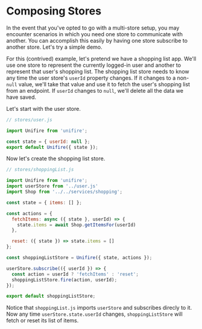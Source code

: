 # Composing Stores

In the event that you've opted to go with a multi-store setup, you may encounter scenarios in which you need one store to communicate with another. You can accomplish this easily by having one store subscribe to another store. Let's try a simple demo.

For this (contrived) example, let's pretend we have a shopping list app. We'll use one store to represent the currently logged-in user and another to represent that user's shopping list. The shopping list store needs to know any time the user store's `userId` property changes. If it changes to a non-`null` value, we'll take that value and use it to fetch the user's shopping list from an endpoint. If `userId` changes to `null`, we'll delete all the data we have saved.

Let's start with the user store.

```js
// stores/user.js

import Unifire from 'unifire';

const state = { userId: null };
export default Unifire({ state });
```

Now let's create the shopping list store.

```js
// stores/shoppingList.js

import Unifire from 'unifire';
import userStore from '../user.js'
import Shop from '../../services/shopping';

const state = { items: [] };

const actions = {
  fetchItems: async ({ state }, userId) => {
    state.items = await Shop.getItemsFor(userId)
  },

  reset: ({ state }) => state.items = []
};

const shoppingListStore = Unifire({ state, actions });

userStore.subscribe(({ userId }) => {
  const action = userId ? 'fetchItems' : 'reset';
  shoppingListStore.fire(action, userId);
});

export default shoppingListStore;
```

Notice that `shoppingList.js` imports `userStore` and subscribes direcly to it. Now any time `userStore.state.userId` changes, `shoppingListStore` will fetch or reset its list of items.

